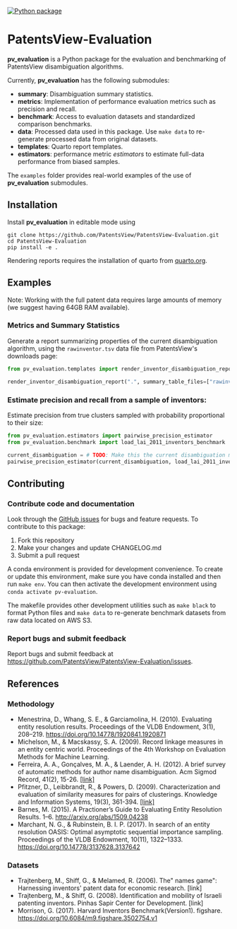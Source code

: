 [![Python package](https://github.com/PatentsView/PatentsView-Evaluation/actions/workflows/python-package.yml/badge.svg)](https://github.com/PatentsView/PatentsView-Evaluation/actions/workflows/python-package.yml)

# PatentsView-Evaluation

**pv_evaluation** is a Python package for the evaluation and benchmarking of PatentsView disambiguation algorithms.

Currently, **pv_evaluation** has the following submodules:
- **summary**: Disambiguation summary statistics.
- **metrics**: Implementation of performance evaluation metrics such as precision and recall.
- **benchmark**: Access to evaluation datasets and standardized comparison benchmarks. 
- **data**: Processed data used in this package. Use `make data` to re-generate processed data from original datasets.
- **templates**: Quarto report templates.
- **estimators**: performance metric *estimators* to estimate full-data performance from biased samples.

The `examples` folder provides real-world examples of the use of **pv_evaluation** submodules.

## Installation

Install **pv_evaluation** in editable mode using
```shell
git clone https://github.com/PatentsView/PatentsView-Evaluation.git
cd PatentsView-Evaluation
pip install -e .
```

Rendering reports requires the installation of quarto from [quarto.org](https://quarto.org/docs/get-started/).

## Examples

Note: Working with the full patent data requires large amounts of memory (we suggest having 64GB RAM available).

### Metrics and Summary Statistics

Generate a report summarizing properties of the current disambiguation algorithm, using the `rawinventor.tsv` data file from PatentsView's downloads page:
```python
from pv_evaluation.templates import render_inventor_disambiguation_report

render_inventor_disambiguation_report(".", summary_table_files=["rawinventor.tsv"])
```

### Estimate precision and recall from a sample of inventors:

Estimate precision from true clusters sampled with probability proportional to their size:
```python
from pv_evaluation.estimators import pairwise_precision_estimator
from pv_evaluation.benchmark import load_lai_2011_inventors_benchmark

current_disambiguation = # TODO: Make this the current disambiguation membership vector
pairwise_precision_estimator(current_disambiguation, load_lai_2011_inventors_benchmark(), sampling_type="cluster_block", weights="cluster_size")
```

## Contributing

### Contribute code and documentation

Look through the [GitHub issues](https://github.com/PatentsView/PatentsView-Evaluation/issues) for bugs and feature requests. To contribute to this package:

1. Fork this repository
2. Make your changes and update CHANGELOG.md
3. Submit a pull request

A conda environment is provided for development convenience. To create or update this environment, make sure you have conda installed and then run `make env`. You can then activate the development environment using `conda activate pv-evaluation`.

The makefile provides other development utilities such as `make black` to format Python files and `make data` to re-generate benchmark datasets from raw data located on AWS S3.

### Report bugs and submit feedback

Report bugs and submit feedback at https://github.com/PatentsView/PatentsView-Evaluation/issues.

## References

### Methodology

- Menestrina, D., Whang, S. E., & Garciamolina, H. (2010). Evaluating entity resolution results. Proceedings of the VLDB Endowment, 3(1), 208–219. https://doi.org/10.14778/1920841.1920871
- Michelson, M., & Macskassy, S. A. (2009). Record linkage measures in an entity centric world. Proceedings of the 4th Workshop on Evaluation Methods for Machine Learning.
- Ferreira, A. A., Gonçalves, M. A., & Laender, A. H. (2012). A brief survey of automatic methods for author name disambiguation. Acm Sigmod Record, 41(2), 15-26. [[link]](https://s3.amazonaws.com/data.patentsview.org/USPTO_Entity_Resolution_Symposium/Ferreira+et+al_2012_A+Brief+Survey+of+Automatic+Methods+for+Author+Name+Disambiguation.pdf)
- Pfitzner, D., Leibbrandt, R., & Powers, D. (2009). Characterization and evaluation of similarity measures for pairs of clusterings. Knowledge and Information Systems, 19(3), 361-394. [[link]](https://citeseerx.ist.psu.edu/viewdoc/download?doi=10.1.1.214.7233&rep=rep1&type=pdf)
- Barnes, M. (2015). A Practioner’s Guide to Evaluating Entity Resolution Results. 1–6. http://arxiv.org/abs/1509.04238
- Marchant, N. G., & Rubinstein, B. I. P. (2017). In search of an entity resolution OASIS: Optimal asymptotic sequential importance sampling. Proceedings of the VLDB Endowment, 10(11), 1322–1333. https://doi.org/10.14778/3137628.3137642

### Datasets

- Trajtenberg, M., Shiff, G., & Melamed, R. (2006). The" names game": Harnessing inventors' patent data for economic research. [link]
- Trajtenberg, M., & Shiff, G. (2008). Identification and mobility of Israeli patenting inventors. Pinhas Sapir Center for Development. [link]
- Morrison, G. (2017). Harvard Inventors Benchmark(Version1). figshare. https://doi.org/10.6084/m9.figshare.3502754.v1 
